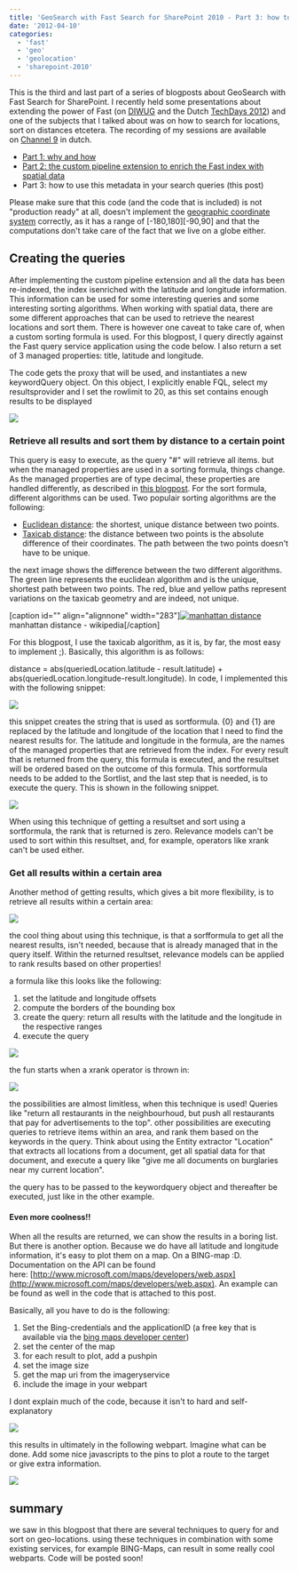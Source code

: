 ```yaml
---
title: 'GeoSearch with Fast Search for SharePoint 2010 - Part 3: how to use the latitude and longitude in your queries'
date: '2012-04-10'
categories:
  - 'fast'
  - 'geo'
  - 'geolocation'
  - 'sharepoint-2010'
---
```


This is the third and last part of a series of blogposts about GeoSearch with Fast Search for SharePoint. I recently held some presentations about extending the power of Fast (on [DIWUG](http://www.diwug.nl/ 'Dutch Information Worker User Group') and the Dutch [TechDays 2012](http://www.techdays.nl/ 'Dutch Techdays 2012')) and one of the subjects that I talked about was on how to search for locations, sort on distances etcetera. The recording of my sessions are available on [Channel 9](http://channel9.msdn.com/Events/Speakers/bas+lijten 'Bas Lijten on Channel 9') in dutch.

- [Part 1: why and how](http://blog.baslijten.com/geosearch-with-fast-search-for-sharepoint-2010-part-1/)
- [Part 2: the custom pipeline extension to enrich the Fast index with spatial data](http://blog.baslijten.com/geosearch-with-fast-search-for-sharepoint-2010-part-2-custom-pipeline-extensions/)
- Part 3: how to use this metadata in your search queries (this post)

Please make sure that this code (and the code that is included) is not "production ready" at all, doesn't implement the [geographic coordinate system](http://en.wikipedia.org/wiki/Geographic_coordinate_system) correctly, as it has a range of \[-180,180\]\[-90,90\] and that the computations don't take care of the fact that we live on a globe either.

## Creating the queries

After implementing the custom pipeline extension and all the data has been re-indexed, the index isenriched with the latitude and longitude information. This information can be used for some interesting queries and some interesting sorting algorithms. When working with spatial data, there are some different approaches that can be used to retrieve the nearest locations and sort them. There is however one caveat to take care of, when a custom sorting formula is used. For this blogpost, I query directly against the Fast query service application using the code below. I also return a set of 3 managed properties: title, latitude and longitude.

The code gets the proxy that will be used, and instantiates a new keywordQuery object. On this object, I explicitly enable FQL, select my resultsprovider and I set the rowlimit to 20, as this set contains enough results to be displayed

![](images/img_528a4afc552c8.png)

### Retrieve all results and sort them by distance to a certain point

This query is easy to execute, as the query "#" will retrieve all items. but when the managed properties are used in a sorting formula, things change. As the managed properties are of type decimal, these properties are handled differently, as described in [this blogpost](http://bloggingabout.net/blogs/bas/archive/2011/11/05/fast-search-for-sharepoint-caveat-apply-a-sortformula-with-managed-properties-of-type-decimals.aspx). For the sort formula, different algorithms can be used. Two populair sorting algorithms are the following:

- [Euclidean distance](http://en.wikipedia.org/wiki/Euclidean_distance): the shortest, unique distance between two points.
- [Taxicab distance](http://en.wikipedia.org/wiki/Taxicab_geometry): the distance between two points is the absolute difference of their coordinates. The path between the two points doesn't have to be unique.

the next image shows the difference between the two different algorithms. The green line represents the euclidean algorithm and is the unique, shortest path between two points. The red, blue and yellow paths represent variations on the taxicab geometry and are indeed, not unique.

\[caption id="" align="alignnone" width="283"\][![manhattan distance](images/283px-Manhattan_distance.svg.png)](http://upload.wikimedia.org/wikipedia/commons/thumb/0/08/Manhattan_distance.svg/283px-Manhattan_distance.svg.png) manhattan distance - wikipedia\[/caption\]

For this blogpost, I use the taxicab algorithm, as it is, by far, the most easy to implement ;). Basically, this algorithm is as follows:

distance = abs(queriedLocation.latitude - result.latitude) + abs(queriedLocation.longitude-result.longitude). In code, I implemented this with the following snippet:

![](images/img_528a4b5b49dbd.png)

this snippet creates the string that is used as sortformula. {0} and {1} are replaced by the latitude and longitude of the location that I need to find the nearest results for. The latitude and longitude in the formula, are the names of the managed properties that are retrieved from the index. For every result that is returned from the query, this formula is executed, and the resultset will be ordered based on the outcome of this formula. This sortformula needs to be added to the Sortlist, and the last step that is needed, is to execute the query. This is shown in the following snippet.

![](images/img_528a4b66ae9bc.png)

When using this technique of getting a resultset and sort using a sortformula, the rank that is returned is zero. Relevance models can't be used to sort within this resultset, and, for example, operators like xrank can't be used either.

### Get all results within a certain area

Another method of getting results, which gives a bit more flexibility, is to retrieve all results within a certain area:

![](images/img_528a4b82e8a75.png)

the cool thing about using this technique, is that a sorfformula to get all the nearest results, isn't needed, because that is already managed that in the query itself. Within the returned resultset, relevance models can be applied to rank results based on other properties!

a formula like this looks like the following:

1. set the latitude and longitude offsets
2. compute the borders of the bounding box
3. create the query: return all results with the latitude and the longitude in the respective ranges
4. execute the query

![](images/img_528a4b94756d5.png)

the fun starts when a xrank operator is thrown in:

![](images/img_528a4ba2e47d8.png)

the possibilities are almost limitless, when this technique is used! Queries like "return all restaurants in the neighbourhoud, but push all restaurants that pay for advertisements to the top". other possibilities are executing queries to retrieve items within an area, and rank them based on the keywords in the query. Think about using the Entity extractor "Location" that extracts all locations from a document, get all spatial data for that document, and execute a query like "give me all documents on burglaries near my current location".

the query has to be passed to the keywordquery object and thereafter be executed, just like in the other example.

#### Even more coolness!!

When all the results are returned, we can show the results in a boring list. But there is another option. Because we do have all latitude and longitude information, it's easy to plot them on a map. On a BING-map :D. Documentation on the API can be found here: [http://www.microsoft.com/maps/developers/web.aspx](http://www.microsoft.com/maps/developers/web.aspx). An example can be found as well in the code that is attached to this post.

Basically, all you have to do is the following:

1. Set the Bing-credentials and the applicationID (a free key that is available via the [bing maps developer center](http://www.microsoft.com/maps/developers/web.aspx))
2. set the center of the map
3. for each result to plot, add a pushpin
4. set the image size
5. get the map uri from the imageryservice
6. include the image in your webpart

I dont explain much of the code, because it isn't to hard and self-explanatory

![](images/img_528a4bb911a24.png)

this results in ultimately in the following webpart. Imagine what can be done. Add some nice javascripts to the pins to plot a route to the target or give extra information.

![](images/img_528a4bcaeee8b.png)

## summary

we saw in this blogpost that there are several techniques to query for and sort on geo-locations. using these techniques in combination with some existing services, for example BING-Maps, can result in some really cool webparts. Code will be posted soon!
